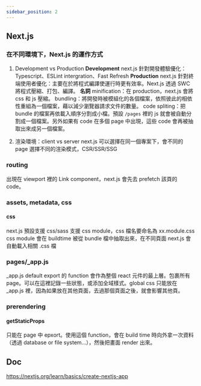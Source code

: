 ```yaml
---
sidebar_position: 2
---
```


## Next.js

### 在不同環境下，Next.js 的運作方式

1. Development vs Production
**Development**
next.js 針對開發體驗優化：Typescript、ESLint intergration、Fast Refresh
**Production**
next.js 針對終端使用者優化：主要在於將程式編譯使運行時更有效率。Next.js 透過 SWC 將程式壓縮、打包、編譯。
**名詞**
minification：在 production，next.js 會將 css 和 js 壓縮。
bundling：將開發時被模組化的各個檔案，依照彼此的相依性重組為一個檔案，藉以減少瀏覽器請求文件的數量。
code spliting：把 bundle 的檔案再依載入順序分割成小檔。預設 `/pages` 裡的 js 就會被自動分割成一個檔案。另外如果有 code 在多個 page 中出現，這些 code 會再被抽取出來成另一個檔案。

3. 渲染環境：client vs server
next.js 可以選擇在同一個專案下，會不同的 page 選擇不同的渲染模式，CSR/SSR/SSG

### routing
出現在 viewport 裡的 Link component，next.js 會先去 prefetch 該頁的 code。

### assets, metadata, css

#### css
next.js 預設支援 css/sass
支援 css module，css 檔名要命名為 xx.module.css
css module 會在 buildtime 被從 bundle 檔中抽取出來，在不同頁面 next.js 會自動載入相關 .css 檔

### pages/_app.js
_app.js default export 的 function 會作為整個 react 元件的最上層。包裹所有 page。可以在這裡記錄一些狀態，或添加全域樣式。global css 只能放在 _app.js 裡，因為如果放在其他頁面，去過那個頁面之後，就會影響其他頁。

### prerendering

#### getStaticProps
只能在 page 中 epxort。使用這個 function，會在 build time 時向外拿一次資料（透過 database or file system...），然後把畫面 render 出來。


## Doc
https://nextjs.org/learn/basics/create-nextjs-app
